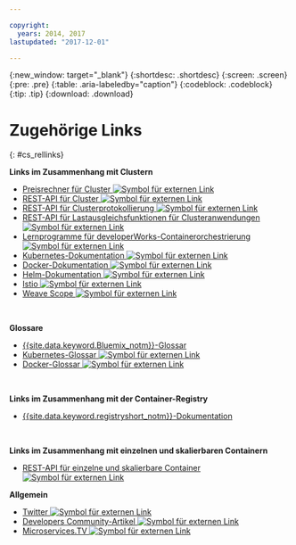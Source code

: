 ```yaml
---

copyright:
  years: 2014, 2017
lastupdated: "2017-12-01"

---
```


{:new_window: target="_blank"}
{:shortdesc: .shortdesc}
{:screen: .screen}
{:pre: .pre}
{:table: .aria-labeledby="caption"}
{:codeblock: .codeblock}
{:tip: .tip}
{:download: .download}


# Zugehörige Links
{: #cs_rellinks}

**Links im Zusammenhang mit Clustern**

- [Preisrechner für Cluster ![Symbol für externen Link](../icons/launch-glyph.svg "Symbol für externen Link")](https://console.bluemix.net/?direct=classic%2F&env_id=ibm%3Ayp%3Aus-south#/pricing/cloudOEPaneId=pricing&paneId=pricingSheet&orgGuid=83f3f6dd-e430-4955-8225-0963753d8b0f&spaceGuid=f616188f-e265-4e04-84be-1b3d2ec63db3)
- [REST-API für Cluster ![Symbol für externen Link](../icons/launch-glyph.svg "Symbol für externen Link")](https://containers.bluemix.net/swagger)
- [REST-API für Clusterprotokollierung ![Symbol für externen Link](../icons/launch-glyph.svg "Symbol für externen Link")](https://us-south.containers.bluemix.net/swagger-logging/)
- [REST-API für Lastausgleichsfunktionen für Clusteranwendungen ![Symbol für externen Link](../icons/launch-glyph.svg "Symbol für externen Link")](https://us-south.containers.bluemix.net/swagger-alb-api/)
- [Lernprogramme für developerWorks-Containerorchestrierung ![Symbol für externen Link](../icons/launch-glyph.svg "Symbol für externen Link")](https://developer.ibm.com/code/journey/category/container-orchestration/)
- [Kubernetes-Dokumentation ![Symbol für externen Link](../icons/launch-glyph.svg "Symbol für externen Link")](https://kubernetes.io/)
- [Docker-Dokumentation ![Symbol für externen Link](../icons/launch-glyph.svg "Symbol für externen Link")](https://docs.docker.com/engine/)
- [Helm-Dokumentation ![Symbol für externen Link](../icons/launch-glyph.svg "Symbol für externen Link")](https://docs.helm.sh/helm/)
- [Istio ![Symbol für externen Link](../icons/launch-glyph.svg "Symbol für externen Link")](https://istio.io/)
- [Weave Scope ![Symbol für externen Link](../icons/launch-glyph.svg "Symbol für externen Link")](https://www.weave.works/oss/scope/)

<br />


**Glossare**
- [{{site.data.keyword.Bluemix_notm}}-Glossar](/docs/overview/glossary/index.html)
- [Kubernetes-Glossar ![Symbol für externen Link](../icons/launch-glyph.svg "Symbol für externen Link")](https://kubernetes.io/docs/reference/glossary/?fundamental=true)
- [Docker-Glossar ![Symbol für externen Link](../icons/launch-glyph.svg "Symbol für externen Link")](https://docs.docker.com/glossary/)

<br />


**Links im Zusammenhang mit der Container-Registry**

- [{{site.data.keyword.registryshort_notm}}-Dokumentation](/docs/services/Registry/index.html)


<br />



**Links im Zusammenhang mit einzelnen und skalierbaren Containern**

- [REST-API für einzelne und skalierbare Container ![Symbol für externen Link](../icons/launch-glyph.svg "Symbol für externen Link")](http://ccsapi-doc.mybluemix.net/)

**Allgemein**

- [Twitter ![Symbol für externen Link](../icons/launch-glyph.svg "Symbol für externen Link")](https://twitter.com/hashtag/ibmcontainers)
- [Developers Community-Artikel ![Symbol für externen Link](../icons/launch-glyph.svg "Symbol für externen Link")](https://www.ibm.com/blogs/bluemix/tag/containers/)
- [Microservices.TV ![Symbol für externen Link](../icons/launch-glyph.svg "Symbol für externen Link")](https://developer.ibm.com/tv/microservices/)

<br />

